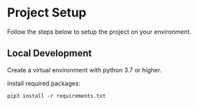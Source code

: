 # Project Setup

Follow the steps below to setup the project on your environment.

## Local Development

Create a virtual environment with python 3.7 or higher.

Install required packages:
```
pip3 install -r requirements.txt
```